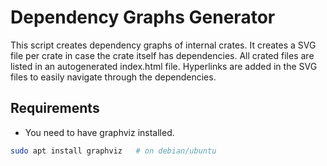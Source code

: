 # Dependency Graphs Generator

This script creates dependency graphs of internal crates.
It creates a SVG file per crate in case the crate itself has dependencies.
All crated files are listed in an autogenerated index.html file.
Hyperlinks are added in the SVG files to easily navigate through the dependencies.

## Requirements

- You need to have graphviz installed.

```bash
sudo apt install graphviz   # on debian/ubuntu
```
